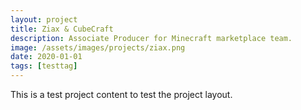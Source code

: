 ```yaml
---
layout: project
title: Ziax & CubeCraft
description: Associate Producer for Minecraft marketplace team.
image: /assets/images/projects/ziax.png
date: 2020-01-01
tags: [testtag]
---
```


This is a test project content to test the project layout.